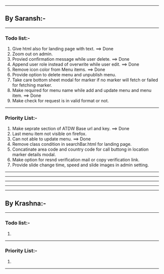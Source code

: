 
_______________________________________________________________________________________________________________
## By Saransh:-
_______________________________________________________________________________________________________________

### Todo list:-

1. Give html also for landing page with text. ==> Done
2. Zoom out on admin.
3. Provied confirmation message while user delete. ==> Done
4. Append user role instead of overwrite while user edit. ==> Done
5. Remove icon color from Menu items.			 ==> Done
6. Provide option to delete menu and unpublish menu.
7. Take care bottom sheet modal for marker if no marker will fetch or failed for fetching marker.
8. Make required for menu name while add and update menu and menu item. ==> Done
9. Make check for request is in valid format or not.

***************************************************************************************************************

### Priority List:-

1. Make seprate section of ATDW Base url and key.  ==> Done
2. Last menu item not visible on firefox.
3. Can not able to update menu.  ==> Done
4. Remove class condition in searchBar.html for landing page.
5. Concatinate area code and country code for call buttong in location marker details modal.
6. Make option for resnd verification mail or copy verification link.
7. Provide slide change time, speed and slide images in admin setting.
_______________________________________________________________________________________________________________



_______________________________________________________________________________________________________________
***************************************************************************************************************
_______________________________________________________________________________________________________________
***************************************************************************************************************


## By Krashna:-
_______________________________________________________________________________________________________________

### Todo list:-

1.

***************************************************************************************************************

### Priority List:-

1. 

_______________________________________________________________________________________________________________
